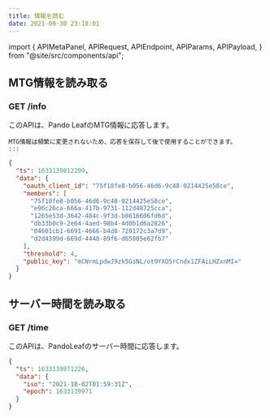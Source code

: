 ```yaml
---
title: 情報を読む
date: 2021-09-30 23:18:01
---
```


import { APIMetaPanel, APIRequest, APIEndpoint, APIParams, APIPayload, } from "@site/src/components/api";


## MTG情報を読み取る

### GET /info

このAPIは、Pando LeafのMTG情報に応答します。

````mdx-code-block
MTG情報は頻繁に変更されないため、応答を保存して後で使用することができます。
:::
````

<APIEndpoint base="https://leaf-api.pando.im/api" url="/info" />

<APIMetaPanel />

<APIRequest title="MTG情報を読み取る" method="GET" isPublic base="https://leaf-api.pando.im/api" url='/info' />

```json title="Response"
{
  "ts": 1633139812299,
  "data": {
    "oauth_client_id": "75f18fe8-b056-46d6-9c48-0214425e58ce",
    "members": [
      "75f18fe8-b056-46d6-9c48-0214425e58ce",
      "e96c26ca-666a-417b-9731-112d48725cca",
      "1265e53d-3642-484c-9f3d-b8616606fd6d",
      "db33b0c9-2e64-4aed-98b4-4d0b1d6a2826",
      "04601cb1-6691-4666-b4d8-720172c3a7d9",
      "d2d4399d-669d-4448-89f6-d65805e62fb7"
    ],
    "threshold": 4,
    "public_key": "mCNrmLpdwJ9zk5GsNL/ot9YXOSrCndx1ZFAiLHZxnMI="
  }
}
```

## サーバー時間を読み取る

### GET /time

このAPIは、PandoLeafのサーバー時間に応答します。

<APIEndpoint base="https://leaf-api.pando.im/api" url="/time" />

<APIMetaPanel />

<APIRequest title="サーバー時間を読み取る" method="GET" isPublic base="https://leaf-api.pando.im/api" url='/time' />

```json title="Response"
{
  "ts": 1633139971226,
  "data": {
    "iso": "2021-10-02T01:59:31Z",
    "epoch": 1633139971
  }
}
```